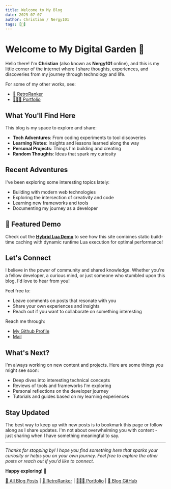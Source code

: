 ```yaml
---
title: Welcome to My Blog
date: 2025-07-07
author: Christian / Nergy101
tags: [🚀]
---
```


# Welcome to My Digital Garden 🌱

Hello there! I'm **Christian** (also known as **Nergy101** online), and this is my little corner of the internet where I share thoughts, experiences, and discoveries from my journey through technology and life.

For some of my other works, see:

- [👾 RetroRanker](https://retroranker.site)
- [👨🏻‍💻 Portfolio](https://portfolio.nergy.space)

## What You'll Find Here

This blog is my space to explore and share:

- **Tech Adventures**: From coding experiments to tool discoveries
- **Learning Notes**: Insights and lessons learned along the way
- **Personal Projects**: Things I'm building and creating
- **Random Thoughts**: Ideas that spark my curiosity

## Recent Adventures

I've been exploring some interesting topics lately:

- Building with modern web technologies
- Exploring the intersection of creativity and code
- Learning new frameworks and tools
- Documenting my journey as a developer

## 🚀 Featured Demo

Check out the **[Hybrid Lua Demo](/hybrid-demo)** to see how this site combines static build-time caching with dynamic runtime Lua execution for optimal performance!

## Let's Connect

I believe in the power of community and shared knowledge. Whether you're a fellow developer, a curious mind, or just someone who stumbled upon this blog, I'd love to hear from you!

Feel free to:

- Leave comments on posts that resonate with you
- Share your own experiences and insights
- Reach out if you want to collaborate on something interesting

Reach me through:

- [My Github Profile](https://github.com/Nergy101)
- [Mail](mailto:cdijk4@gmail.com)

## What's Next?

I'm always working on new content and projects. Here are some things you might see soon:

- Deep dives into interesting technical concepts
- Reviews of tools and frameworks I'm exploring
- Personal reflections on the developer journey
- Tutorials and guides based on my learning experiences

## Stay Updated

The best way to keep up with new posts is to bookmark this page or follow along as I share updates. I'm not about overwhelming you with content - just sharing when I have something meaningful to say.

---

_Thanks for stopping by! I hope you find something here that sparks your curiosity or helps you on your own journey. Feel free to explore the other posts or reach out if you'd like to connect._

**Happy exploring! 🚀**

[📝 All Blog Posts](/blogs) | [👾 RetroRanker](https://retroranker.site) | [👨🏻‍💻 Portfolio](https://portfolio.nergy.space) | [🚀 Blog GitHub](https://github.com/Nergy101/astrodon)
